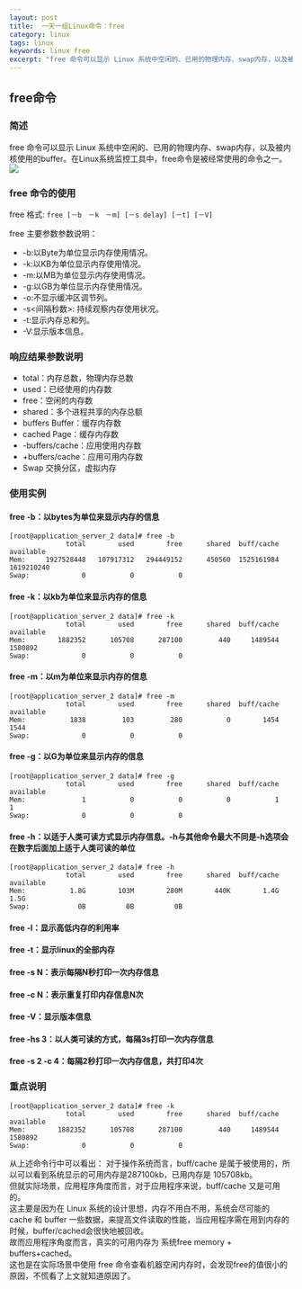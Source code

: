 ```yaml
---
layout: post
title:  一天一组Linux命令：free
category: linux 
tags: linux 
keywords: linux free
excerpt: "free 命令可以显示 Linux 系统中空闲的、已用的物理内存、swap内存，以及被内核使用的buffer。在Linux系统监控工具中，free命令是被经常使用的命令之一。"
---
```


## free命令
### 简述
free 命令可以显示 Linux 系统中空闲的、已用的物理内存、swap内存，以及被内核使用的buffer。在Linux系统监控工具中，free命令是被经常使用的命令之一。
![](https://static.studytime.xin/image/articles/20191106002320.png)

### free 命令的使用
free 格式:
`free [－b　－k　－m] [－s delay] [－t] [－V]`

free 主要参数参数说明：
- -b:以Byte为单位显示内存使用情况。 
- -k:以KB为单位显示内存使用情况。 
- -m:以MB为单位显示内存使用情况。
- -g:以GB为单位显示内存使用情况。 
- -o:不显示缓冲区调节列。 
- -s<间隔秒数>: 持续观察内存使用状况。 
- -t:显示内存总和列。 
- -V:显示版本信息。 

### 响应结果参数说明

- total：内存总数，物理内存总数
- used：已经使用的内存数
- free：空闲的内存数
- shared：多个进程共享的内存总额
- buffers Buffer：缓存内存数
- cached Page：缓存内存数
- -buffers/cache：应用使用内存数
- +buffers/cache：应用可用内存数
- Swap	交换分区，虚拟内存

### 使用实例
#### free -b：以bytes为单位来显示内存的信息
```
[root@application_server_2 data]# free -b
              total        used        free      shared  buff/cache   available
Mem:     1927528448   107917312   294449152      450560  1525161984  1619210240
Swap:             0           0           0
```
#### free -k：以kb为单位来显示内存的信息
```
[root@application_server_2 data]# free -k
              total        used        free      shared  buff/cache   available
Mem:        1882352      105708      287100         440     1489544     1580892
Swap:             0           0           0
```
#### free -m：以m为单位来显示内存的信息
```
[root@application_server_2 data]# free -m
              total        used        free      shared  buff/cache   available
Mem:           1838         103         280           0        1454        1544
Swap:             0           0           0
```

#### free -g：以G为单位来显示内存的信息
```
[root@application_server_2 data]# free -g
              total        used        free      shared  buff/cache   available
Mem:              1           0           0           0           1           1
Swap:             0           0           0
```

#### free -h：以适于人类可读方式显示内存信息。-h与其他命令最大不同是-h选项会在数字后面加上适于人类可读的单位
```
[root@application_server_2 data]# free -h
              total        used        free      shared  buff/cache   available
Mem:           1.8G        103M        280M        440K        1.4G        1.5G
Swap:            0B          0B          0B
```
#### free -l：显示高低内存的利用率
#### free -t：显示linux的全部内存
#### free -s N：表示每隔N秒打印一次内存信息
#### free -c N：表示重复打印内存信息N次
#### free -V：显示版本信息
#### free -hs 3：以人类可读的方式，每隔3s打印一次内存信息
#### free -s 2 -c 4：每隔2秒打印一次内存信息，共打印4次

### 重点说明
```
[root@application_server_2 data]# free -k
              total        used        free      shared  buff/cache   available
Mem:        1882352      105708      287100         440     1489544     1580892
Swap:             0           0           0
```

从上述命令行中可以看出：
对于操作系统而言，buff/cache 是属于被使用的，所以可以看到系统显示的可用内存是287100kb，已用内存是 105708kb。<br>
但就实际场景，应用程序角度而言，对于应用程序来说，buff/cache 又是可用的。<br>
这主要是因为在 Linux 系统的设计思想，内存不用白不用，系统会尽可能的 cache 和 buffer 一些数据，来提高文件读取的性能，当应用程序需在用到内存的时候，buffer/cached会很快地被回收。<br>
故而应用程序角度而言，真实的可用内存为 系统free memory + buffers+cached。<br>
这也是在实际场景中使用 free 命令查看机器空闲内存时，会发现free的值很小的原因，不慌看了上文就知道原因了。<br>


